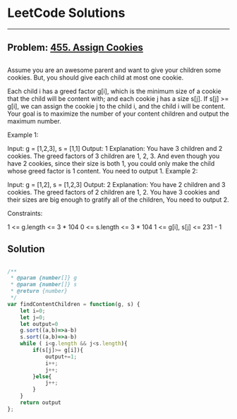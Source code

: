 # LeetCode Solutions

---

## Problem: [455. Assign Cookies](https://leetcode.com/problems/assign-cookies/description/)

##
Assume you are an awesome parent and want to give your children some cookies. But, you should give each child at most one cookie.

Each child i has a greed factor g[i], which is the minimum size of a cookie that the child will be content with; and each cookie j has a size s[j]. If s[j] >= g[i], we can assign the cookie j to the child i, and the child i will be content. Your goal is to maximize the number of your content children and output the maximum number.

 

Example 1:

Input: g = [1,2,3], s = [1,1]
Output: 1
Explanation: You have 3 children and 2 cookies. The greed factors of 3 children are 1, 2, 3. 
And even though you have 2 cookies, since their size is both 1, you could only make the child whose greed factor is 1 content.
You need to output 1.
Example 2:

Input: g = [1,2], s = [1,2,3]
Output: 2
Explanation: You have 2 children and 3 cookies. The greed factors of 2 children are 1, 2. 
You have 3 cookies and their sizes are big enough to gratify all of the children, 
You need to output 2.
 

Constraints:

1 <= g.length <= 3 * 104
0 <= s.length <= 3 * 104
1 <= g[i], s[j] <= 231 - 1
 

## Solution
```javascript

/**
 * @param {number[]} g
 * @param {number[]} s
 * @return {number}
 */
var findContentChildren = function(g, s) {
    let i=0;
    let j=0;
    let output=0
    g.sort((a,b)=>a-b)
    s.sort((a,b)=>a-b)
    while ( i<g.length && j<s.length){
        if(s[j]>= g[i]){
            output+=1;
            i++;
            j++;
        }else{
            j++;
        }
    }
    return output
};